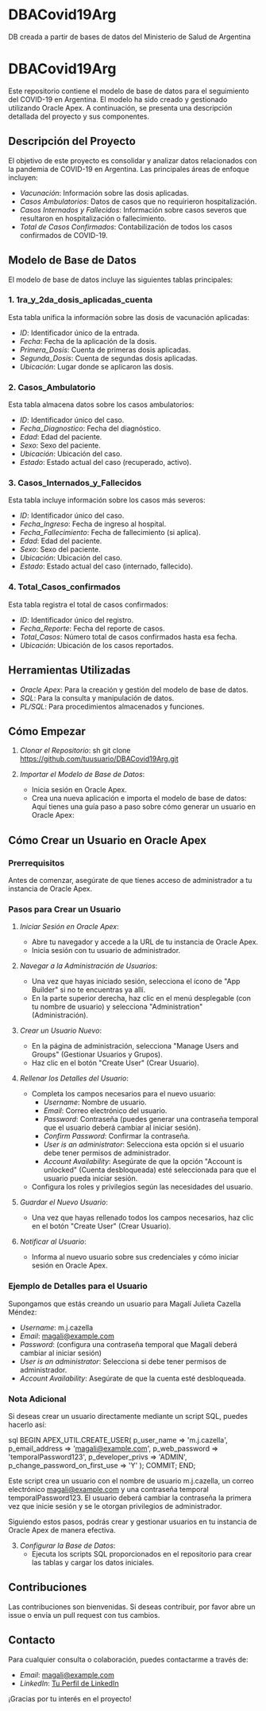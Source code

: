# DBACovid19Arg
DB creada a partir de bases de datos del Ministerio de Salud de Argentina
# DBACovid19Arg

Este repositorio contiene el modelo de base de datos para el seguimiento del COVID-19 en Argentina. El modelo ha sido creado y gestionado utilizando Oracle Apex. A continuación, se presenta una descripción detallada del proyecto y sus componentes.

## Descripción del Proyecto

El objetivo de este proyecto es consolidar y analizar datos relacionados con la pandemia de COVID-19 en Argentina. Las principales áreas de enfoque incluyen:

- *Vacunación*: Información sobre las dosis aplicadas.
- *Casos Ambulatorios*: Datos de casos que no requirieron hospitalización.
- *Casos Internados y Fallecidos*: Información sobre casos severos que resultaron en hospitalización o fallecimiento.
- *Total de Casos Confirmados*: Contabilización de todos los casos confirmados de COVID-19.

## Modelo de Base de Datos

El modelo de base de datos incluye las siguientes tablas principales:

### 1. 1ra_y_2da_dosis_aplicadas_cuenta

Esta tabla unifica la información sobre las dosis de vacunación aplicadas:

- *ID*: Identificador único de la entrada.
- *Fecha*: Fecha de la aplicación de la dosis.
- *Primera_Dosis*: Cuenta de primeras dosis aplicadas.
- *Segunda_Dosis*: Cuenta de segundas dosis aplicadas.
- *Ubicación*: Lugar donde se aplicaron las dosis.

### 2. Casos_Ambulatorio

Esta tabla almacena datos sobre los casos ambulatorios:

- *ID*: Identificador único del caso.
- *Fecha_Diagnostico*: Fecha del diagnóstico.
- *Edad*: Edad del paciente.
- *Sexo*: Sexo del paciente.
- *Ubicación*: Ubicación del caso.
- *Estado*: Estado actual del caso (recuperado, activo).

### 3. Casos_Internados_y_Fallecidos

Esta tabla incluye información sobre los casos más severos:

- *ID*: Identificador único del caso.
- *Fecha_Ingreso*: Fecha de ingreso al hospital.
- *Fecha_Fallecimiento*: Fecha de fallecimiento (si aplica).
- *Edad*: Edad del paciente.
- *Sexo*: Sexo del paciente.
- *Ubicación*: Ubicación del caso.
- *Estado*: Estado actual del caso (internado, fallecido).

### 4. Total_Casos_confirmados

Esta tabla registra el total de casos confirmados:

- *ID*: Identificador único del registro.
- *Fecha_Reporte*: Fecha del reporte de casos.
- *Total_Casos*: Número total de casos confirmados hasta esa fecha.
- *Ubicación*: Ubicación de los casos reportados.

## Herramientas Utilizadas

- *Oracle Apex*: Para la creación y gestión del modelo de base de datos.
- *SQL*: Para la consulta y manipulación de datos.
- *PL/SQL*: Para procedimientos almacenados y funciones.

## Cómo Empezar

1. *Clonar el Repositorio*:
    sh
    git clone https://github.com/tuusuario/DBACovid19Arg.git
    

2. *Importar el Modelo de Base de Datos*:
    - Inicia sesión en Oracle Apex.
    - Crea una nueva aplicación e importa el modelo de base de datos:
      Aquí tienes una guía paso a paso sobre cómo generar un usuario en Oracle Apex:

## Cómo Crear un Usuario en Oracle Apex

### Prerrequisitos

Antes de comenzar, asegúrate de que tienes acceso de administrador a tu instancia de Oracle Apex.

### Pasos para Crear un Usuario

1. *Iniciar Sesión en Oracle Apex*:
   - Abre tu navegador y accede a la URL de tu instancia de Oracle Apex.
   - Inicia sesión con tu usuario de administrador.

2. *Navegar a la Administración de Usuarios*:
   - Una vez que hayas iniciado sesión, selecciona el ícono de "App Builder" si no te encuentras ya allí.
   - En la parte superior derecha, haz clic en el menú desplegable (con tu nombre de usuario) y selecciona "Administration" (Administración).

3. *Crear un Usuario Nuevo*:
   - En la página de administración, selecciona "Manage Users and Groups" (Gestionar Usuarios y Grupos).
   - Haz clic en el botón "Create User" (Crear Usuario).

4. *Rellenar los Detalles del Usuario*:
   - Completa los campos necesarios para el nuevo usuario:
     - *Username*: Nombre de usuario.
     - *Email*: Correo electrónico del usuario.
     - *Password*: Contraseña (puedes generar una contraseña temporal que el usuario deberá cambiar al iniciar sesión).
     - *Confirm Password*: Confirmar la contraseña.
     - *User is an administrator*: Selecciona esta opción si el usuario debe tener permisos de administrador.
     - *Account Availability*: Asegúrate de que la opción "Account is unlocked" (Cuenta desbloqueada) esté seleccionada para que el usuario pueda iniciar sesión.
   - Configura los roles y privilegios según las necesidades del usuario.

5. *Guardar el Nuevo Usuario*:
   - Una vez que hayas rellenado todos los campos necesarios, haz clic en el botón "Create User" (Crear Usuario).

6. *Notificar al Usuario*:
   - Informa al nuevo usuario sobre sus credenciales y cómo iniciar sesión en Oracle Apex.

### Ejemplo de Detalles para el Usuario

Supongamos que estás creando un usuario para Magalí Julieta Cazella Méndez:

- *Username*: m.j.cazella
- *Email*: magali@example.com
- *Password*: (configura una contraseña temporal que Magalí deberá cambiar al iniciar sesión)
- *User is an administrator*: Selecciona si debe tener permisos de administrador.
- *Account Availability*: Asegúrate de que la cuenta esté desbloqueada.

### Nota Adicional

Si deseas crear un usuario directamente mediante un script SQL, puedes hacerlo así:

sql
BEGIN
   APEX_UTIL.CREATE_USER(
       p_user_name        => 'm.j.cazella',
       p_email_address    => 'magali@example.com',
       p_web_password     => 'temporalPassword123',
       p_developer_privs  => 'ADMIN',
       p_change_password_on_first_use => 'Y'
   );
   COMMIT;
END;


Este script crea un usuario con el nombre de usuario m.j.cazella, un correo electrónico magali@example.com y una contraseña temporal temporalPassword123. El usuario deberá cambiar la contraseña la primera vez que inicie sesión y se le otorgan privilegios de administrador.

Siguiendo estos pasos, podrás crear y gestionar usuarios en tu instancia de Oracle Apex de manera efectiva.

3. *Configurar la Base de Datos*:
    - Ejecuta los scripts SQL proporcionados en el repositorio para crear las tablas y cargar los datos iniciales.

## Contribuciones

Las contribuciones son bienvenidas. Si deseas contribuir, por favor abre un issue o envía un pull request con tus cambios.

## Contacto

Para cualquier consulta o colaboración, puedes contactarme a través de:

- *Email*: magali@example.com
- *LinkedIn*: [Tu Perfil de LinkedIn](https://www.linkedin.com/in/tuusuario)

¡Gracias por tu interés en el proyecto!

